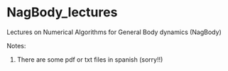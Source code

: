 # NagBody_lectures
Lectures on Numerical Algorithms for General Body dynamics (NagBody)

Notes:

1. There are some pdf or txt files in spanish (sorry!!)

